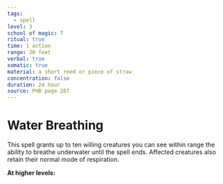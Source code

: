 ```yaml
---
tags:
  - spell
level: 3
school of magic: T
ritual: true
time: 1 action
range: 30 feet
verbal: true
somatic: true
material: a short reed or piece of straw
concentration: false
duration: 24 hour
source: PHB page 287
---
```

# Water Breathing
This spell grants up to ten willing creatures you can see within range the ability to breathe underwater until the spell ends. Affected creatures also retain their normal mode of respiration.

**At higher levels:** 